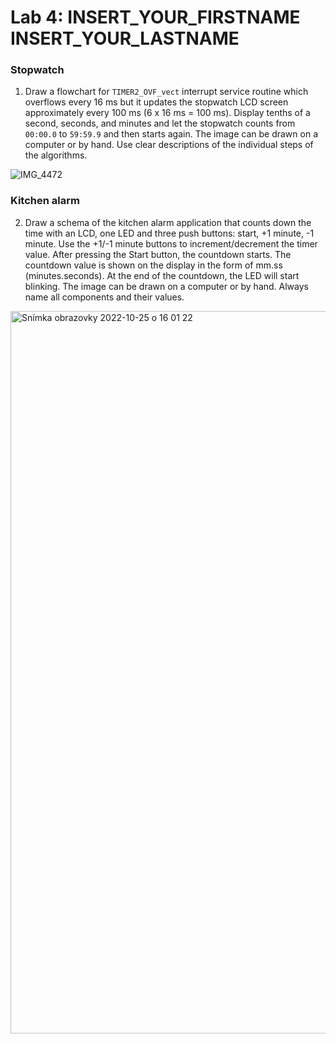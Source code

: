 # Lab 4: INSERT_YOUR_FIRSTNAME INSERT_YOUR_LASTNAME

### Stopwatch

1. Draw a flowchart for `TIMER2_OVF_vect` interrupt service routine which overflows every 16&nbsp;ms but it updates the stopwatch LCD screen approximately every 100&nbsp;ms (6 x 16&nbsp;ms = 100&nbsp;ms). Display tenths of a second, seconds, and minutes and let the stopwatch counts from `00:00.0` to `59:59.9` and then starts again. The image can be drawn on a computer or by hand. Use clear descriptions of the individual steps of the algorithms.

  ![IMG_4472](https://user-images.githubusercontent.com/99388246/197794515-c5a91008-5606-4b6d-b694-2ea36ad27eb0.JPG)

### Kitchen alarm

2. Draw a schema of the kitchen alarm application that counts down the time with an LCD, one LED and three push buttons: start, +1 minute, -1 minute. Use the +1/-1 minute buttons to increment/decrement the timer value. After pressing the Start button, the countdown starts. The countdown value is shown on the display in the form of mm.ss (minutes.seconds). At the end of the countdown, the LED will start blinking. The image can be drawn on a computer or by hand. Always name all components and their values.

<img width="1156" alt="Snímka obrazovky 2022-10-25 o 16 01 22" src="https://user-images.githubusercontent.com/99388246/197794565-5f5d2197-ab48-423f-bc66-f37811c1e496.png">
